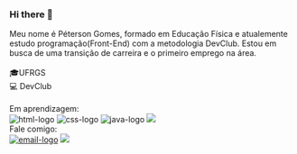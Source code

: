 ### Hi there 👋
Meu nome é Péterson Gomes, formado em Educação Física e atualemente estudo programação(Front-End) com a metodologia DevClub. Estou em busca de uma transição de carreira e o primeiro emprego na área.
<br>
<br>
:mortar_board:UFRGS
<br>
:computer: DevClub
<br>
<br>
Em aprendizagem:
<br>
<img src="https://img.shields.io/badge/HTML5-E34F26?style=for-the-badge&logo=html5&logoColor=white" alt="html-logo"> <img src="https://img.shields.io/badge/CSS3-1572B6?style=for-the-badge&logo=css3&logoColor=white" alt="css-logo"> <img src="https://img.shields.io/badge/JavaScript-F7DF1E?style=for-the-badge&logo=javascript&logoColor=black" alt="java-logo"> <img src="https://img.shields.io/badge/React-20232A?style=for-the-badge&logo=react&logoColor=61DAFB">
 <br>
Fale comigo:
<br>
<a href="mailto:petersondasilvagomes@hotmail.com" target="_blank"> <img src="https://camo.githubusercontent.com/9416eebd26dd4108d673d22544a8218f70bd3d17fe8b4e98b850ef5fc8b6ce29/68747470733a2f2f696d672e736869656c64732e696f2f62616467652f2d456d61696c2d2532333333333f7374796c653d666f722d7468652d6261646765266c6f676f3d676d61696c266c6f676f436f6c6f723d7768697465" alt="email-logo"></a>
<a href="https://www.instagram.com/petersonsilvaa_/" target="_blank"> <img src="https://camo.githubusercontent.com/acaa286597b43c96dc02b69b90de15a65c52063e31835b763a061cc815f64bac/68747470733a2f2f696d672e736869656c64732e696f2f62616467652f2d496e7374616772616d2d2532334534343035463f7374796c653d666f722d7468652d6261646765266c6f676f3d696e7374616772616d266c6f676f436f6c6f723d7768697465"></a>

<!--
**petersondasilvagomes/petersondasilvagomes** is a ✨ _special_ ✨ repository because its `README.md` (this file) appears on your GitHub profile.

Here are some ideas to get you started:

- 🔭 I’m currently working on ...
- 🌱 I’m currently learning ...
- 👯 I’m looking to collaborate on ...
- 🤔 I’m looking for help with ...
- 💬 Ask me about ...
- 📫 How to reach me: ...
- 😄 Pronouns: ...
- ⚡ Fun fact: ...
-->

